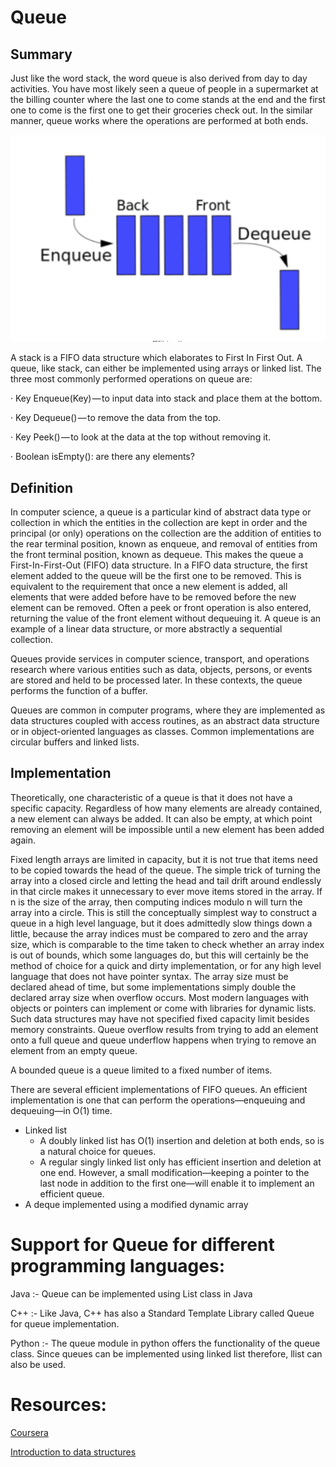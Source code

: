 # Queue

## Summary

Just like the word stack, the word queue is also derived from day to day activities. You have most likely seen a queue of people in a supermarket at the billing counter where the last one to come stands at the end and the first one to come is the first one to get their groceries check out. In the similar manner, queue works where the operations are performed at both ends.

![Queue](./assets/queue.png)

A stack is a FIFO data structure which elaborates to First In First Out. A queue, like stack, can either be implemented using arrays or linked list. The three most commonly performed operations on queue are:

· Key Enqueue(Key) — to input data into stack and place them at the bottom.

· Key Dequeue() — to remove the data from the top.

· Key Peek() — to look at the data at the top without removing it.

· Boolean isEmpty(): are there any elements?

## Definition

In computer science, a queue is a particular kind of abstract data type or collection in which the entities in the collection are kept in order and the principal (or only) operations on the collection are the addition of entities to the rear terminal position, known as enqueue, and removal of entities from the front terminal position, known as dequeue. This makes the queue a First-In-First-Out (FIFO) data structure. In a FIFO data structure, the first element added to the queue will be the first one to be removed. This is equivalent to the requirement that once a new element is added, all elements that were added before have to be removed before the new element can be removed. Often a peek or front operation is also entered, returning the value of the front element without dequeuing it. A queue is an example of a linear data structure, or more abstractly a sequential collection.

Queues provide services in computer science, transport, and operations research where various entities such as data, objects, persons, or events are stored and held to be processed later. In these contexts, the queue performs the function of a buffer.

Queues are common in computer programs, where they are implemented as data structures coupled with access routines, as an abstract data structure or in object-oriented languages as classes. Common implementations are circular buffers and linked lists.

## Implementation

Theoretically, one characteristic of a queue is that it does not have a specific capacity. Regardless of how many elements are already contained, a new element can always be added. It can also be empty, at which point removing an element will be impossible until a new element has been added again.

Fixed length arrays are limited in capacity, but it is not true that items need to be copied towards the head of the queue. The simple trick of turning the array into a closed circle and letting the head and tail drift around endlessly in that circle makes it unnecessary to ever move items stored in the array. If n is the size of the array, then computing indices modulo n will turn the array into a circle. This is still the conceptually simplest way to construct a queue in a high level language, but it does admittedly slow things down a little, because the array indices must be compared to zero and the array size, which is comparable to the time taken to check whether an array index is out of bounds, which some languages do, but this will certainly be the method of choice for a quick and dirty implementation, or for any high level language that does not have pointer syntax. The array size must be declared ahead of time, but some implementations simply double the declared array size when overflow occurs. Most modern languages with objects or pointers can implement or come with libraries for dynamic lists. Such data structures may have not specified fixed capacity limit besides memory constraints. Queue overflow results from trying to add an element onto a full queue and queue underflow happens when trying to remove an element from an empty queue.

A bounded queue is a queue limited to a fixed number of items.

There are several efficient implementations of FIFO queues. An efficient implementation is one that can perform the operations—enqueuing and dequeuing—in O(1) time.

- Linked list
    - A doubly linked list has O(1) insertion and deletion at both ends, so is a natural choice for queues.
    - A regular singly linked list only has efficient insertion and deletion at one end. However, a small modification—keeping a pointer to the last node in addition to the first one—will enable it to implement an efficient queue.
- A deque implemented using a modified dynamic array

# Support for Queue for different programming languages:

Java :- Queue can be implemented using List class in Java

C++ :- Like Java, C++ has also a Standard Template Library called Queue for queue implementation.

Python :- The queue module in python offers the functionality of the queue class. Since queues can be implemented using linked list therefore, llist can also be used.

# Resources:

[Coursera](https://www.coursera.org)

[Introduction to data structures](https://medium.com/swlh/introduction-to-data-structures-9134b7d064a6)